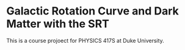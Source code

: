 # Galactic Rotation Curve and Dark Matter with the SRT

This is a course projoect for PHYSICS 417S at Duke University. 
